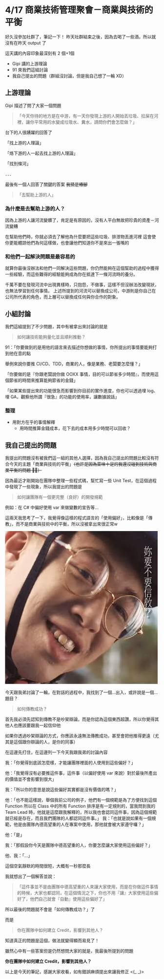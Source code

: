# 4/17 商業技術管理聚會－商業與技術的平衡

好久沒參加社群了，筆記一下！
昨天社群結束之後，因為去喝了一些酒，所以就沒有在昨天 output 了

這天講的內容印象最深刻有 2 個+1個

- Gipi 講的上游理論
- 91 來我們這組討論
- 我自己提出的問題（群組沒討論，但是我自己想了一輪 XD）

## 上游理論

Gipi 描述了問了大家一個問題

> 「今天你待的地方是在中游，有一天你發現上游的人開始丟垃圾、拉屎在河裡，讓你平常用的水變成垃圾水、糞水，請問你們會怎麼做？」

台下的人很踴躍的回答了

「找上游的人理論」

「烙下游的人一起去找上游的人理論」

「找別條河」

．．．

最後有一個人回答了關鍵的答案 ~~我猜是樁腳~~

> 「去幫助上游的人」

### 為什麼是去幫助上游的人？

因為上游的人讓河流變髒了，肯定是有原因的，沒有人平白無故把珍貴的資產－河流變糟

在幫助他們時，你就必須去了解他為什麼要把這些垃圾、排泄物丟進河裡
這會使你更能體諒他們為何這樣做，也會讓他們知道你不是來出一張嘴的

### 和他們一起解決問題是最容易的

就算你最後沒辦法和他們一同解決這些問題，你仍然能夠在這個幫助的過程中獲得一些經驗，而這些難得的經驗能夠成為你在抵達下一條河流時的養分。

千萬不要在發現河流中出現異樣時，只抱怨，不做事，這樣不但沒辦法改變現狀，也無法學習到任何事情。
上述所提到的河流可以替換成公司，中游則是你自己在公司所代表的角色，而上層可以替換成任何與你合作的對象。

## 小組討論

我們這組提到了不少問題，其中有被拿出來討論的就是

> 如何讓技術能夠量化並且順利推動？

91：「你要做到的是用他的語言來去描述你想做的事情，你所提出的事情要能夠打到他在意的點

舉例來說你要推 CI/CD、TDD，商業的人，像是業務、老闆要怎麼懂？」

「你要做的是『你跟老闆說你做 OOXX 事情，目的可以節省多少時間』，而使用這個節省的時間來推算能夠節省的金錢」

「如果某些提出來的功能很急而影響到你目前的實作進度，你也可以透過埋 log、埋 GA，觀察他所謂『很急』的功能的使用率，讓數據說話」

### 整理

- 用對方在乎的事情解釋
    - 用時間推算金錢成本，花下去的成本用多少時間可以回收？

## 我自己提出的問題

我提出的問題沒有被我們這一組的其他人選擇，因為我自己提出的問題比較沒有符合今天的主題「商業與技術的平衡」~~（也許是因為菜味十足的我還沒碰到技術與商業平衡的問題 🤡🤡）~~

因為最近才剛開始在團隊中整理一些程式碼，幫忙寫一些 Unit Test，在這個過程中發現了一些現象，所以我提出的問題是

> 如何讓團隊有一個更完整（良好）的開發規範

例如：在 C# 中偏好使用 var 來做變數的宣告等…

這兩天我思考了一下，我覺得像這樣的程式語言的「使用偏好」，比較像是「傳教」，而不是商業與技術中的平衡，所以沒被拿出來很正常w

![4%2017%20%E5%95%86%E6%A5%AD%E6%8A%80%E8%A1%93%E7%AE%A1%E7%90%86%E8%81%9A%E6%9C%83%EF%BC%8D%E5%95%86%E6%A5%AD%E8%88%87%E6%8A%80%E8%A1%93%E7%9A%84%E5%B9%B3%E8%A1%A1%2067b6bbb016764f49bf3fbe8d8df88908/Untitled.png](4%2017%20%E5%95%86%E6%A5%AD%E6%8A%80%E8%A1%93%E7%AE%A1%E7%90%86%E8%81%9A%E6%9C%83%EF%BC%8D%E5%95%86%E6%A5%AD%E8%88%87%E6%8A%80%E8%A1%93%E7%9A%84%E5%B9%B3%E8%A1%A1%2067b6bbb016764f49bf3fbe8d8df88908/Untitled.png)

今天跟我弟討論了一輪，在對話的過程中，我找到了一個...出入，或許說是一個...題目？

> 如何傳教成功？

首先我必須先認知到傳教不是吵架辯論，而是你認為這個東西超讚，所以你覺得其他人也應該要跟我一起信仰他

如果你透過吵架辯論的方式，你應該永遠無法傳教成功，甚至會把他推得更遠（尤其是這個跟你辯論的人，是你的同事）

在這邊先打住，在這邊列一下今天我跟我弟的討論內容

我：「你覺得到底該怎麼樣，才能讓團隊裡面的人使用到這些偏好？」

他：「我覺得沒有必要推這件事，這件事（以偏好使用 var 來說）對於最後所產出的價值並不會影響到很大」

我：「所以你的意思是說這些偏好其實都是沒有價值的嗎？」

他：「也不能這樣說，舉個我前公司的例子，他們有一個規範是為了方便找到這個 Function 所以在 Class 中的所有 Function 排序是有一定規則的，當我問到我的 Team Lead 時，他就是這麼跟我解釋的，所以我也會認同這件事，因為這個規範就已經是存在，而且我們團隊的人都認同這件事。」
我：「也就是說如果有一個規範，他是由團隊內德高望重的人在專案中使用，那他就會被大家遵守囉？」

他：「是」

我：「那假設你今天是團隊中德高望重的人，你要怎麼讓大家使用這些偏好？」

他、我：「…」

這個空氣靜默的時間很短，大概有一秒那麼長

我就想出了一個解答並說：

> 「這件事並不是由團隊中德高望重的人來讓大家使用，而是在你做這件事情的時候，大家也都認同，在這個情況之下，你也不用『讓』大家使用這些偏好了，他們自己就會『自動』使用這些偏好了」

所以最後的問題就不會是「如何傳教成功？」了

而是

> 你在團隊中如何建立 Credit，影響到其他人？

知道真正的問題是這個，做法就變得顯而易見了！

雖然心中有一些答案但是仍然想問大家的就是，我最後所提到的問題

**你在團隊中如何建立 Credit，影響到其他人？**

以上是今天的筆記，感謝大家收看，如有錯誤麻煩提出來讓我修正 <(_ _)>